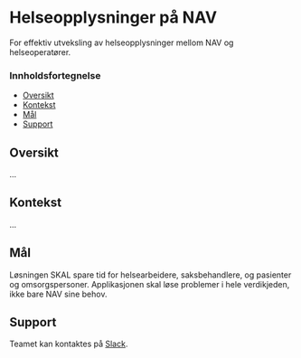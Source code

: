 # Helseopplysninger på NAV

For effektiv utveksling av helseopplysninger mellom NAV og helseoperatører.

### Innholdsfortegnelse

* [Oversikt](#oversikt)
* [Kontekst](#kontekst)
* [Mål](#Mål)
* [Support](#support)

## Oversikt

...

## Kontekst

...

## Mål

Løsningen SKAL spare tid for helsearbeidere, saksbehandlere, og pasienter og omsorgspersoner.
Applikasjonen skal løse problemer i hele verdikjeden, ikke bare NAV sine behov.

## Support

Teamet kan kontaktes på [Slack](https://app.slack.com/client/T5LNAMWNA/C01AQTAU3CH).
